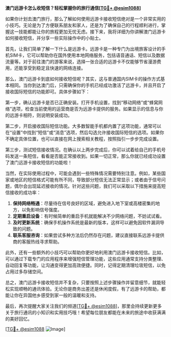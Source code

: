 **澳门远游卡怎么收短信？轻松掌握你的旅行通信[[TG💪+ @esim1088](https://t.me/s/esim1088)]**

如果你计划去澳门旅行，那么了解如何使用远游卡接收短信绝对是一个非常实用的小技巧。无论是为了方便联系朋友和家人，还是为了确保自己的行程顺利进行，掌握这一技能都能让你的旅程更加无忧无虑。接下来，我将详细为你讲解澳门远游卡如何接收短信，并分享一些实际操作中的小贴士。

首先，让我们简单了解一下什么是远游卡。远游卡是一种专门为出境旅客设计的手机SIM卡，它可以帮助你在国外使用本地网络服务，包括语音通话、短信以及数据流量等。对于前往澳门的游客来说，选择一张合适的远游卡不仅能够节省漫游费用，还能享受到稳定且快速的网络连接。

那么，澳门远游卡到底如何接收短信呢？其实，这与普通国内SIM卡的操作方式基本相同。当你到达澳门后，只需确保你的手机已经成功激活了远游卡，并且开启了接收国际短信的功能即可。具体步骤如下：

第一步，确认远游卡是否已正确安装。打开手机设置，找到“移动网络”或“蜂窝网络”选项，检查当前使用的运营商是否为远游卡提供的服务。如果显示的信息与你的远游卡相符，则说明安装成功。

第二步，开启接收国际短信功能。大多数智能手机都内置了这项功能，通常可以在“设置”中找到“短信”或“消息”选项，然后勾选允许接收国际短信的选项。如果你不确定具体位置，也可以直接在网上搜索相关教程，按照指引一步步完成设置。

第三步，测试短信接收情况。在确认以上两步完成后，你可以试着给自己的手机号码发送一条短信，看看是否能正常接收到。如果一切正常，那么你就已经成功设置了澳门远游卡接收短信的功能啦！

当然，在实际使用过程中，可能会遇到一些特殊情况需要特别注意。例如，某些国家或地区的短信格式可能有所不同，导致部分短信无法正常显示；或者由于信号问题，偶尔会出现延迟接收的情况。针对这些问题，我们可以采取以下措施来提高短信接收的成功率：

1. **保持网络畅通**：尽量待在信号良好的区域，避免进入地下室或高楼密集的地方，以免影响信号强度。
2. **定期重启设备**：有时候简单的重启手机就能解决不少网络问题，不妨试试看。
3. **及时更新系统**：确保手机操作系统是最新的版本，这样可以避免因软件漏洞导致的问题。
4. **联系客服咨询**：如果尝试多种方法后仍然存在问题，建议直接联系远游卡提供商的客服热线寻求帮助。

此外，还有一些额外的小技巧可以帮助你更好地利用澳门远游卡接收短信。比如，可以通过下载专门的应用程序来增强短信管理功能，这些应用通常支持分类整理、自动回复等功能，让沟通变得更加高效便捷。同时，记得定期清理垃圾短信，以免占用过多存储空间。

总之，澳门远游卡接收短信并不复杂，只要按照上述步骤操作并留意细节，就能轻松实现顺畅的通讯体验。无论你是商务出差还是休闲度假，有了远游卡的帮助，都能让你在异国他乡感受到家一般的温暖和支持。

最后，再次提醒大家关注我们的频道[[TG💪+ @esim1088](https://t.me/s/esim1088)]，那里会持续更新更多关于旅行通讯的小知识和实用技巧哦！希望每位朋友都能在未来的旅途中收获满满的美好回忆。

[[TG💪+ @esim1088](https://t.me/s/esim1088) ![Image](https://i.postimg.cc/4NQfJmqS/Snipaste-2025-05-13-00-14-12.png)]